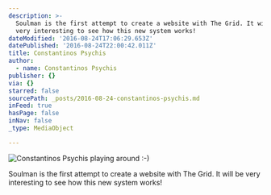 ```yaml
---
description: >-
  Soulman is the first attempt to create a website with The Grid. It will be
  very interesting to see how this new system works!
dateModified: '2016-08-24T17:06:29.653Z'
datePublished: '2016-08-24T22:00:42.011Z'
title: Constantinos Psychis
author:
  - name: Constantinos Psychis
publisher: {}
via: {}
starred: false
sourcePath: _posts/2016-08-24-constantinos-psychis.md
inFeed: true
hasPage: false
inNav: false
_type: MediaObject

---
```

![Constantinos Psychis playing around :-)](https://the-grid-user-content.s3-us-west-2.amazonaws.com/c362f950-9cda-4763-a378-2e9bddd37ef9.jpg)

Soulman is the first attempt to create a website with The Grid. It will be very interesting to see how this new system works!